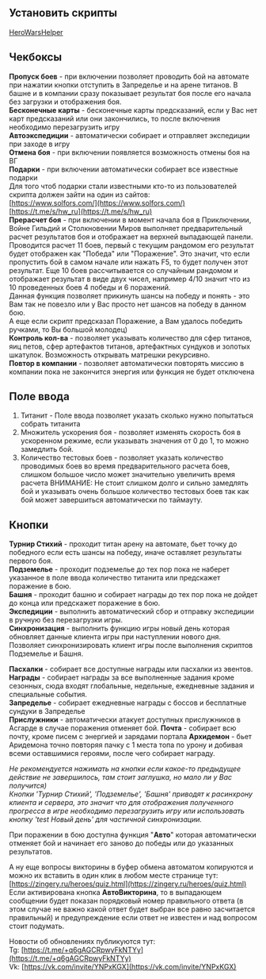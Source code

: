 ## Установить скрипты
[HeroWarsHelper](https://irmagon.github.io/HeroWarsHelper.user.js)


## Чекбоксы
**Пропуск боев**  - при включении позволяет проводить бой на автомате при нажатии кнопки отступить в Запределье и на арене титанов. В башне и в компании сразу показывает результат боя после его начала без загрузки и отображения боя.  
**Бесконечные карты**  - бесконечные карты предсказаний, если у Вас нет карт предсказаний или они закончились, то после включения необходимо перезагрузить игру  
**Автоэкспедиции**  - автоматически собирает и отправляет экспедиции при заходе в игру  
**Отмена боя**  - при включении появляется возможность отмены боя на ВГ  
**Подарки**  - при включении автоматически собирает все известные подарки  
Для того чтоб подарки стали известными кто-то из пользователей скрипта должен зайти на один из сайтов:  
[https://www.solfors.com/](https://www.solfors.com/)  
[https://t.me/s/hw_ru](https://t.me/s/hw_ru)  
**Прерасчет боя**  - при включении в момент начала боя в Приключении, Войне Гильдий и Столкновении Миров выполняет предварительный расчет результатов боя и отображает на верхней выпадающей панели. Проводится расчет 11 боев, первый с текущим рандомом его результат будет отображен как "Победа" или "Поражение". Это значит, что если пропустить бой в самом начале или нажать F5, то будет получен этот результат. Еще 10 боев рассчитывается со случайным рандомом и отображает результат в виде двух чисел, например 4/10 значит что из 10 проведенных боев 4 победы и 6 поражений.  
Данная функция позволяет прикинуть шансы на победу и понять - это Вам так не повезло или у Вас просто нет шансов на победу в данном бою.  
А еще если скрипт предсказал Поражение, а Вам удалось победить ручками, то Вы большой молодец)  
**Контроль кол-ва**  - позволяет указывать количество для сфер титанов, яиц петов, сфер артефактов титанов, артефактных сундуков и золотых шкатулок. Возможность открывать матрешки рекурсивно.  
**Повтор в компании**  - позволяет автоматически повторять миссию в компании пока не закончится энергия или функция не будет отключена  

## Поле ввода

1. Титанит - Поле ввода позволяет указать сколько нужно попытаться собрать титанита
2. Множитель ускорения боя - позволяет изменять скорость боя в ускоренном режиме, если указывать значения от 0 до 1, то можно замедлить бой.
3. Количество тестовых боев - позволяет указать количество проводимых боев во время предварительного расчета боев, слишком большое число может значительно увеличить время расчета
ВНИМАНИЕ: Не стоит слишком долго и сильно замедлять бой и указывать очень большое количество тестовых боев так как бой может завершиться автоматически по таймауту.

## Кнопки

**Турнир Стихий**  - проходит титан арену на автомате, бьет точку до победного если есть шансы на победу, иначе оставляет результаты первого боя.  
**Подземелье**  - проходит подземелье до тех пор пока не наберет указанное в поле ввода количество титанита или предскажет поражение в бою.  
**Башня**  - проходит башню и собирает награды до тех пор пока не дойдет до конца или предскажет поражение в бою.  
**Экспедиции**  - выполнить автоматический сбор и отправку экспедиции в ручную без перезагрузки игры.  
**Синхронизация**  - выполнить функцию игры новый день которая обновляет данные клиента игры при наступлении нового дня.  
Позволяет синхронизировать клиент игры после выполнения скриптов Подземелье и Башня.  
  
**Пасхалки**  - собирает все доступные награды или пасхалки из эвентов.  
**Награды**  - собирает награды за все выполненные задания кроме сезонных, сюда входят глобальные, недельные, ежедневные задания и специальные события.  
**Запределье**  - собирает ежедневные награды с боссов и бесплатные сундуки в Запределье  
**Прислужники**  - автоматически атакует доступных прислужников в Асгарде в случае поражения отменяет бой. 
**Почта** - собирает всю почту, кроме писем с энергией и зарядами портала
**Архидемон** - бьет Аридемона точно повторяя пачку с 1 места топа по урону и добивая всеми оставшимися героями, после чего собирает награду.
  
*Не рекомендуется нажимать на кнопки если какое-то предыдущее действие не завершилось, там стоит заглушка, но мало ли у Вас получится)  
Кнопки 'Турнир Стихий', 'Подземелье', 'Башня' приводят к расинхрону клиента и сервера, это значит что для отображения полученного прогресса в игре необходимо перезагрузить игру или использовать кнопку 'test Новый день' для частичной синхронизации.*  
  
При поражении в бою доступна функция "**Авто**" которая автоматически отменяет бой и начинает его заново до победы или до указанных результатов.  
  
А ну еще вопросы викторины в буфер обмена автоматом копируются и можно их вставить в один клик в любом месте странице тут:  
[https://zingery.ru/heroes/quiz.html](https://zingery.ru/heroes/quiz.html)  
Если активирована кнопка **АвтоВикторина**, то в выпадающем сообщении будет показан порядковый номер правильного ответа (в этом случае не важно какой ответ будет выбран все равно засчитается правильный) и предупреждение если ответ не известен и над вопросом стоит подумать.
  
Новости об обновлениях публикуются тут:  
Tg:  [https://t.me/+q6gAGCRpwyFkNTYy](https://t.me/+q6gAGCRpwyFkNTYy)  
Vk:  [https://vk.com/invite/YNPxKGX](https://vk.com/invite/YNPxKGX)
